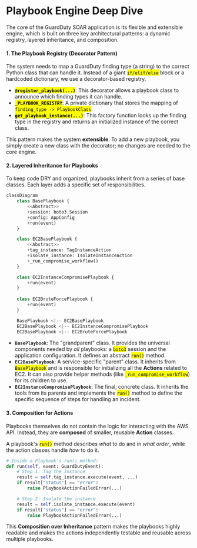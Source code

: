 # Playbook Engine Deep Dive

The core of the GuardDuty SOAR application is its flexible and extensible engine, which is built on three key architectural patterns: a dynamic registry, layered inheritance, and composition.

#### 1. The Playbook Registry (Decorator Pattern)

The system needs to map a GuardDuty finding type (a string) to the correct Python class that can handle it. Instead of a giant <mark style="color:$primary;">`if/elif/else`</mark> block or a hardcoded dictionary, we use a decorator-based registry.

* <mark style="color:$primary;">**`@register_playbook(...)`**</mark>: This decorator allows a playbook class to announce which finding types it can handle.
* <mark style="color:$primary;">**`_PLAYBOOK_REGISTRY`**</mark>: A private dictionary that stores the mapping of <mark style="color:$primary;">`finding_type -> PlaybookClass`</mark>.
* <mark style="color:$primary;">**`get_playbook_instance(...)`**</mark>: This factory function looks up the finding type in the registry and returns an initialized instance of the correct class.

This pattern makes the system **extensible**. To add a new playbook, you simply create a new class with the decorator; no changes are needed to the core engine.

#### 2. Layered Inheritance for Playbooks

To keep code DRY and organized, playbooks inherit from a series of base classes. Each layer adds a specific set of responsibilities.

```python
classDiagram
    class BasePlaybook {
        <<Abstract>>
        +session: boto3.Session
        +config: AppConfig
        +run(event)
    }

    class EC2BasePlaybook {
        <<Abstract>>
        +tag_instance: TagInstanceAction
        +isolate_instance: IsolateInstanceAction
        +_run_compromise_workflow()
    }

    class EC2InstanceCompromisePlaybook {
        +run(event)
    }
    
    class EC2BruteForcePlaybook {
        +run(event)
    }

    BasePlaybook <|-- EC2BasePlaybook
    EC2BasePlaybook <|-- EC2InstanceCompromisePlaybook
    EC2BasePlaybook <|-- EC2BruteForcePlaybook

```

* **`BasePlaybook`**: The "grandparent" class. It provides the universal components needed by _all_ playbooks: a <mark style="color:$primary;">`boto3`</mark> session and the application configuration. It defines an abstract <mark style="color:$primary;">`run()`</mark> method.
* **`EC2BasePlaybook`**: A service-specific "parent" class. It inherits from <mark style="color:$primary;">`BasePlaybook`</mark> and is responsible for initializing all the **Actions** related to EC2. It can also provide helper methods (like <mark style="color:$primary;">`_run_compromise_workflow`</mark>) for its children to use.
* **`EC2InstanceCompromisePlaybook`**: The final, concrete class. It inherits the tools from its parents and implements the <mark style="color:$primary;">`run()`</mark> method to define the specific sequence of steps for handling an incident.

#### 3. Composition for Actions

Playbooks themselves do not contain the logic for interacting with the AWS API. Instead, they are **composed** of smaller, reusable **Action** classes.

A playbook's <mark style="color:$primary;">`run()`</mark> method describes _what_ to do and in _what order_, while the action classes handle _how_ to do it.

```python
# Inside a Playbook's run() method:
def run(self, event: GuardDutyEvent):
    # Step 1: Tag the instance
    result = self.tag_instance.execute(event, ...)
    if result["status"] == "error":
        raise PlaybookActionFailedError(...)

    # Step 2: Isolate the instance
    result = self.isolate_instance.execute(event)
    if result["status"] == "error":
        raise PlaybookActionFailedError(...)

```

This **Composition over Inheritance** pattern makes the playbooks highly readable and makes the actions independently testable and reusable across multiple playbooks.
